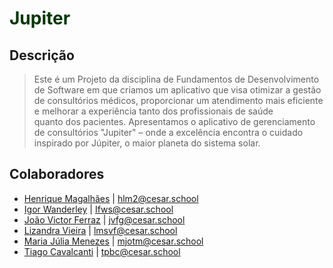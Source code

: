 <h1 style="color: rgb(4, 54, 4);">Jupiter</h1>


<h2>Descrição</h2>


> Este é um Projeto da disciplina de Fundamentos de Desenvolvimento de Software em que criamos um aplicativo que visa otimizar a gestão de consultórios médicos, proporcionar um atendimento mais eficiente e melhorar a experiência tanto dos profissionais de saúde quanto dos pacientes. Apresentamos o aplicativo de gerenciamento de consultórios "Jupiter" – onde a excelência encontra o cuidado inspirado por Júpiter, o maior planeta do sistema solar.


<h2>Colaboradores</h2>


-  [Henrique Magalhães](https://github.com/Henrique-12345) | hlm2@cesar.school
-  [Igor Wanderley](https://github.com/igorfwds) | Ifws@cesar.school
-  [João Victor Ferraz](https://github.com/JoaovfGoncalves) | jvfg@cesar.school
-  [Lizandra Vieira](https://github.com/lizandravieira) | lmsvf@cesar.school
-  [Maria Júlia Menezes](https://github.com/mjuliamenezes) | mjotm@cesar.school
-  [Tiago Cavalcanti](https://github.com/Tiagopbc) | tpbc@cesar.school

